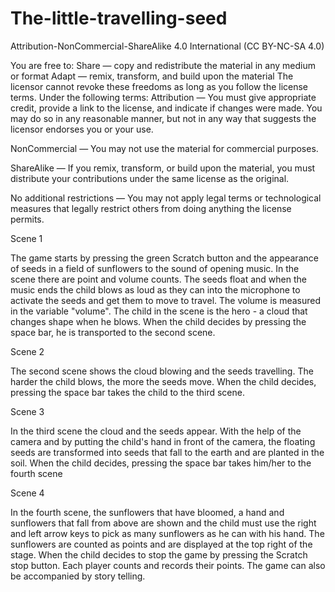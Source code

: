 # The-little-travelling-seed

Attribution-NonCommercial-ShareAlike 4.0 International (CC BY-NC-SA 4.0)

You are free to:
Share — copy and redistribute the material in any medium or format
Adapt — remix, transform, and build upon the material
The licensor cannot revoke these freedoms as long as you follow the license terms.
Under the following terms:
Attribution — You must give appropriate credit, provide a link to the license, and indicate if changes were made. You may do so in any reasonable manner, but not in any way that suggests the licensor endorses you or your use.

NonCommercial — You may not use the material for commercial purposes.

ShareAlike — If you remix, transform, or build upon the material, you must distribute your contributions under the same license as the original.

No additional restrictions — You may not apply legal terms or technological measures that legally restrict others from doing anything the license permits.


Scene 1


The game starts by pressing the green Scratch button and the appearance of seeds in a field of sunflowers to the sound of opening music. In the scene there are point and volume counts. The seeds float and when the music ends the child blows as loud as they can into the microphone to activate the seeds and get them to move to travel. The volume is measured in the variable "volume". The child in the scene is the hero - a cloud that changes shape when he blows. When the child decides by pressing the space bar, he is transported to the second scene.

Scene 2

 
The second scene shows the cloud blowing and the seeds travelling. The harder the child blows, the more the seeds move. When the child decides, pressing the space bar takes the child to the third scene.


Scene 3

 

In the third scene the cloud and the seeds appear. With the help of the camera and by putting the child's hand in front of the camera, the floating seeds are transformed into seeds that fall to the earth and are planted in the soil. When the child decides, pressing the space bar takes him/her to the fourth scene

Scene 4
 
In the fourth scene, the sunflowers that have bloomed, a hand and sunflowers that fall from above are shown and the child must use the right and left arrow 
keys to pick as many sunflowers as he can with his hand. The sunflowers are counted as points and are displayed at the top right of the stage. When the child decides to stop the game by pressing the Scratch stop button. 
Each player counts and records their points.
The game can also be accompanied by story telling.


